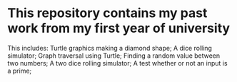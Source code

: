 This repository contains my past work from my first year of university
=========
This includes:
Turtle graphics making a diamond shape;
A dice rolling simulator;
Graph traversal using Turtle;
Finding a random value between two numbers;
A two dice rolling simulator;
A test whether or not an input is a prime;
